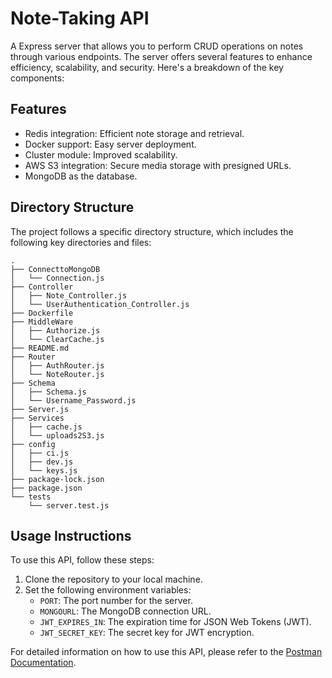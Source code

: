 # Note-Taking API
A Express server that allows you to perform CRUD operations on notes through various endpoints. The server offers several features to enhance efficiency, scalability, and security. Here's a breakdown of the key components:

## Features
- Redis integration: Efficient note storage and retrieval.
- Docker support: Easy server deployment.
- Cluster module: Improved scalability.
- AWS S3 integration: Secure media storage with presigned URLs.
- MongoDB as the database.

## Directory Structure
The project follows a specific directory structure, which includes the following key directories and files:
```
.
├── ConnecttoMongoDB
│   └── Connection.js
├── Controller
│   ├── Note_Controller.js
│   └── UserAuthentication_Controller.js
├── Dockerfile
├── MiddleWare
│   ├── Authorize.js
│   └── ClearCache.js
├── README.md
├── Router
│   ├── AuthRouter.js
│   └── NoteRouter.js
├── Schema
│   ├── Schema.js
│   └── Username_Password.js
├── Server.js
├── Services
│   ├── cache.js
│   └── uploads2S3.js
├── config
│   ├── ci.js
│   ├── dev.js
│   └── keys.js
├── package-lock.json
├── package.json
└── tests
    └── server.test.js
```

## Usage Instructions
To use this API, follow these steps:

1. Clone the repository to your local machine.
2. Set the following environment variables:
    - `PORT`: The port number for the server.
    - `MONGOURL`: The MongoDB connection URL.
    - `JWT_EXPIRES_IN`: The expiration time for JSON Web Tokens (JWT).
    - `JWT_SECRET_KEY`: The secret key for JWT encryption.

For detailed information on how to use this API, please refer to the [Postman Documentation](https://documenter.getpostman.com/view/24259607/2s9YsFDZ5F).


